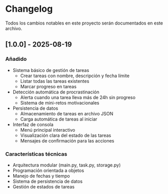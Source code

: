 # Changelog
Todos los cambios notables en este proyecto serán documentados en este archivo.

## [1.0.0] - 2025-08-19
### Añadido
- Sistema básico de gestión de tareas
  - Crear tareas con nombre, descripción y fecha límite
  - Listar todas las tareas existentes
  - Marcar progreso en tareas
- Detección automática de procrastinación
  - Alerta cuando una tarea lleva más de 24h sin progreso
  - Sistema de mini-retos motivacionales
- Persistencia de datos
  - Almacenamiento de tareas en archivo JSON
  - Carga automática de tareas al iniciar
- Interfaz de consola
  - Menú principal interactivo
  - Visualización clara del estado de las tareas
  - Mensajes de confirmación para las acciones

### Características técnicas
- Arquitectura modular (main.py, task.py, storage.py)
- Programación orientada a objetos
- Manejo de fechas y tiempo
- Sistema de persistencia de datos
- Gestión de estados de tareas